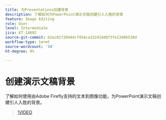 ```yaml
---
title: 为Presentations创建背景
description: 了解如何为PowerPoint演示文稿创建引人入胜的背景
feature: Image Editing
role: User
level: Intermediate
jira: KT-14892
source-git-commit: b2ac01f2094dcf454ca322d14d0f3fe1340b530d
workflow-type: tm+mt
source-wordcount: '34'
ht-degree: 0%

---
```


# 创建演示文稿背景

了解如何使用由Adobe Firefly支持的文本到图像功能，为PowerPoint演示文稿创建引人入胜的背景。

>[!VIDEO](https://video.tv.adobe.com/v/3427117?quality=12&learn=on&hidetitle=true)
